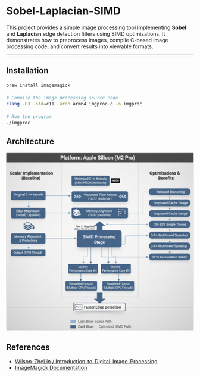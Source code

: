 # Sobel-Laplacian-SIMD

This project provides a simple image processing tool implementing **Sobel** and **Laplacian** edge detection filters using SIMD optimizations. It demonstrates how to preprocess images, compile C-based image processing code, and convert results into viewable formats.

---

## Installation

```bash
brew install imagemagick

# Compile the image processing source code
clang -O3 -std=c11 -arch arm64 imgproc.c -o imgproc

# Run the program
./imgproc
```

## Architecture
![Architecture](/architecture/simd.png)

## References

- [Wilson-ZheLin / Introduction-to-Digital-Image-Processing](https://github.com/Wilson-ZheLin/Introduction-to-Digital-Image-Processing/tree/main/4.%20Edge%20Detection%20and%20Grayscale%20Transformation)
- [ImageMagick Documentation](https://imagemagick.org/)
